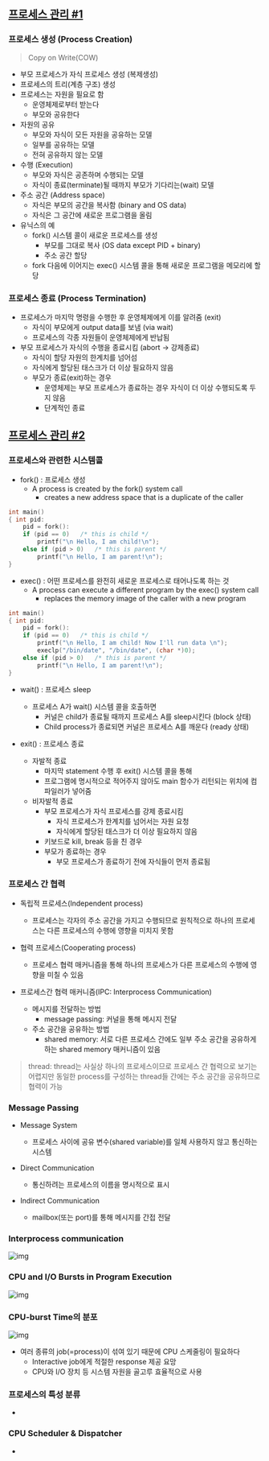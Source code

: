 ## [프로세스 관리 #1](https://core.ewha.ac.kr/publicview/C0101020140321144554159683?vmode=f)

### 프로세스 생성 (Process Creation)

> Copy on Write(COW)
- 부모 프로세스가 자식 프로세스 생성 (복제생성)
- 프로세스의 트리(계층 구조) 생성
- 프로세스는 자원을 필요로 함
    - 운영체제로부터 받는다
    - 부모와 공유한다
- 자원의 공유
    - 부모와 자식이 모든 자원을 공유하는 모델
    - 일부를 공유하는 모델
    - 전혀 공유하지 않는 모델
- 수행 (Execution)
    - 부모와 자식은 공존하며 수행되는 모델
    - 자식이 종료(terminate)될 때까지 부모가 기다리는(wait) 모델
- 주소 공간 (Address space)
    - 자식은 부모의 공간을 복사함 (binary and OS data)
    - 자식은 그 공간에 새로운 프로그램을 올림
- 유닉스의 예
    - fork() 시스템 콜이 새로운 프로세스를 생성
        - 부모를 그대로 복사 (OS data except PID + binary)
        - 주소 공간 할당
    - fork 다음에 이어지는 exec() 시스템 콜을 통해 새로운 프로그램을 메모리에 할당

### 프로세스 종료 (Process Termination)

- 프로세스가 마지막 명령을 수행한 후 운영체제에게 이를 알려줌 (exit)
    - 자식이 부모에게 output data를 보냄 (via wait)
    - 프로세스의 각종 자원들이 운영체제에게 반납됨
- 부모 프로세스가 자식의 수행을 종료시킴 (abort -> 강제종료)
    - 자식이 할당 자원의 한계치를 넘어섬
    - 자식에게 할당된 태스크가 더 이상 필요하지 않음
    - 부모가 종료(exit)하는 경우
        - 운영체제는 부모 프로세스가 종료하는 경우 자식이 더 이상 수행되도록 두지 않음
        - 단계적인 종료

## [프로세스 관리 #2](https://core.ewha.ac.kr/publicview/C0101020140325134428879622?vmode=f)

### 프로세스와 관련한 시스템콜

- fork() : 프로세스 생성
    - A process is created by the fork() system call
        - creates a new address space that is a duplicate of the caller
```c
int main()
{ int pid:
    pid = fork():
    if (pid == 0)   /* this is child */
        printf("\n Hello, I am child!\n");
    else if (pid > 0)   /* this is parent */
        printf("\n Hello, I am parent!\n");
}
```

- exec() : 어떤 프로세스를 완전히 새로운 프로세스로 태어나도록 하는 것
    - A process can execute a different program by the exec() system call
        - replaces the memory image of the caller with a new program
```c
int main()
{ int pid:
    pid = fork():
    if (pid == 0)   /* this is child */
        printf("\n Hello, I am child! Now I'll run data \n");
        execlp("/bin/date", "/bin/date", (char *)0);
    else if (pid > 0)   /* this is parent */
        printf("\n Hello, I am parent!\n");
}
```

- wait() : 프로세스 sleep
    - 프로세스 A가 wait() 시스템 콜을 호출하면
        - 커널은 child가 종료될 때까지 프로세스 A를 sleep시킨다 (block 상태)
        - Child process가 종료되면 커널은 프로세스 A를 깨운다 (ready 상태)

- exit() : 프로세스 종료
    - 자발적 종료
        - 마지막 statement 수행 후 exit() 시스템 콜을 통해
        - 프로그램에 명시적으로 적어주지 않아도 main 함수가 리턴되는 위치에 컴파일러가 넣어줌
    - 비자발적 종료
        - 부모 프로세스가 자식 프로세스를 강제 종료시킴
            - 자식 프로세스가 한계치를 넘어서는 자원 요청
            - 자식에게 할당된 태스크가 더 이상 필요하지 않음
        - 키보드로 kill, break 등을 친 경우
        - 부모가 종료하는 경우
            - 부모 프로세스가 종료하기 전에 자식들이 먼저 종료됨


### 프로세스 간 협력

- 독립적 프로세스(Independent process)
    - 프로세스는 각자의 주소 공간을 가지고 수행되므로 원칙적으로 하나의 프로세스는 다른 프로세스의 수행에 영향을 미치지 못함

- 협력 프로세스(Cooperating process)
    - 프로세스 협력 매커니즘을 통해 하나의 프로세스가 다른 프로세스의 수행에 영향을 미칠 수 있음

- 프로세스간 협력 매커니즘(IPC: Interprocess Communication)
    - 메시지를 전달하는 방법
        - message passing: 커널을 통해 메시지 전달
    - 주소 공간을 공유하는 방법
        - shared memory: 서로 다른 프로세스 간에도 일부 주소 공간을 공유하게 하는 shared memory 매커니즘이 있음

> thread: thread는 사실상 하나의 프로세스이므로 프로세스 간 협력으로 보기는 어렵지만 동일한 process를 구성하는 thread들 간에는 주소 공간을 공유하므로 협력이 가능

### Message Passing

- Message System
    - 프로세스 사이에 공유 변수(shared variable)를 일체 사용하지 않고 통신하는 시스템

- Direct Communication
    - 통신하려는 프로세스의 이름을 명시적으로 표시

- Indirect Communication
    - mailbox(또는 port)를 통해 메시지를 간접 전달

### Interprocess communication

![img](/img/Interprocess%20Communication.png)

### CPU and I/O Bursts in Program Execution

![img](/img/CPU%20and%20IO%20Bursts%20in%20Program%20Execution.png)

### CPU-burst Time의 분포

![img](/img/CPU_burst%20Time의%20분포.png)

- 여러 종류의 job(=process)이 섞여 있기 때문에 CPU 스케줄링이 필요하다
    - Interactive job에게 적절한 response 제공 요망
    - CPU와 I/O 장치 등 시스템 자원을 골고루 효율적으로 사용

### 프로세스의 특성 분류

- 

### CPU Scheduler & Dispatcher

-